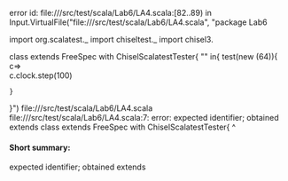 error id: file://<WORKSPACE>/src/test/scala/Lab6/LA4.scala:[82..89) in Input.VirtualFile("file://<WORKSPACE>/src/test/scala/Lab6/LA4.scala", "package Lab6

import org.scalatest._
import chiseltest._ 
import chisel3.

class  extends FreeSpec with ChiselScalatestTester{
    "" in{
        test(new  (64)){
            c=>    
            c.clock.step(100)
       
    }
}")
file://<WORKSPACE>/src/test/scala/Lab6/LA4.scala
file://<WORKSPACE>/src/test/scala/Lab6/LA4.scala:7: error: expected identifier; obtained extends
class  extends FreeSpec with ChiselScalatestTester{
       ^
#### Short summary: 

expected identifier; obtained extends